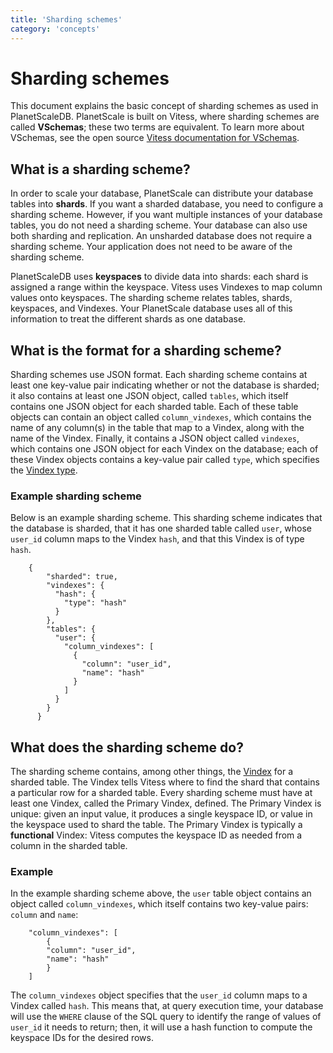 ```yaml
---
title: 'Sharding schemes'
category: 'concepts'
---
```


# Sharding schemes

This document explains the basic concept of sharding schemes as used in PlanetScaleDB. PlanetScale is built on Vitess, where sharding schemes are called **VSchemas**; these two terms are equivalent. To learn more about VSchemas, see the open source [Vitess documentation for VSchemas](http://vitess.io/docs/reference/vschema).

<!-- We may want to link out to this doc also/instead: vitess.io/docs/reference/sharding This document contains a table under the "Resharding" section that gives a good run-down on why you would want more shards vs. more replicas. Key takeaways: Splitting shards increases read and write capacity uniformly; merging shards frees up resources; splitting shards can also cool a hot tablet. -->

## What is a sharding scheme?

<!-- This doc still doesn't address the initial question: why have a sharding scheme, and when? How many shards should the typical user have? Probably more in-depth questions are out of scope, and need to be covered in the Vitess docs. -->

In order to scale your database, PlanetScale can distribute your database tables into **shards**. If you want a sharded database, you need to configure a sharding scheme. However, if you want multiple instances of your database tables, you do not need a sharding scheme. Your database can also use both sharding and replication. An unsharded database does not require a sharding scheme. Your application does not need to be aware of the sharding scheme.

<!-- Can we omit the rest of this section as implementation detail?-->
PlanetScaleDB uses **keyspaces** to divide data into shards: each shard is assigned a range within the keyspace. Vitess uses Vindexes to map column values onto keyspaces. The sharding scheme relates tables, shards, keyspaces, and Vindexes. Your PlanetScale database uses all of this information to treat the different shards as one database.

<!-- What is a keyspace? Do we want to use this term? Do we need to? -->
<!-- Do we need a separate section or document on Vindexes? Can we point out to the Vitess docs? -->
<!-- Do we need to address multiple keyspaces ? -->

## What is the format for a sharding scheme?

<!-- We still can't get around using the term 'vindex', because it's baked into the vschema format. Explain. -->

Sharding schemes use JSON format. Each sharding scheme contains at least one key-value pair indicating whether or not the database is sharded; it also contains at least one JSON object, called `tables`, which itself contains one JSON object for each sharded table. Each of these table objects can contain an object called `column_vindexes`, which contains the name of any column(s) in the table that map to a Vindex, along with the name of the Vindex. Finally, it contains a JSON object called `vindexes`, which contains one JSON object for each Vindex on the database; each of these Vindex objects contains a key-value pair called `type`, which specifies the [Vindex type](http://vitess.io/docs/reference/vschema/#predefined-vindexes).
 
### Example sharding scheme
<!-- Should we include an example non-sharded scheme? -->
<!-- This section also references vindexes. -->

Below is an example sharding scheme. This sharding scheme indicates that the database is sharded, that it has one sharded table called `user`, whose `user_id` column maps to the Vindex `hash`, and that this Vindex is of type `hash`.

```
    {
        "sharded": true,
        "vindexes": {
          "hash": {
            "type": "hash"
          }
        },
        "tables": {
          "user": {
            "column_vindexes": [
              {
                "column": "user_id",
                "name": "hash"
              }
            ]
          }
        }
      }
```

## What does the sharding scheme do?

The sharding scheme contains, among other things, the [Vindex](http://vitess.io/docs/reference/vindexes/) for a sharded table. The Vindex tells Vitess where to find the shard that contains a particular row for a sharded table. Every sharding scheme must have at least one Vindex, called the Primary Vindex, defined. The Primary Vindex is unique: given an input value, it produces a single keyspace ID, or value in the keyspace used to shard the table. The Primary Vindex is typically a **functional** Vindex: Vitess computes the keyspace ID as needed from a column in the sharded table.

### Example

In the example sharding scheme above, the `user` table object contains an object called `column_vindexes`, which itself contains two key-value pairs: `column` and `name`:

```
    "column_vindexes": [
        {
        "column": "user_id",
        "name": "hash"
        }
    ]
```

The `column_vindexes` object specifies that the `user_id` column maps to a Vindex called `hash`. This means that, at query execution time, your database will use the `WHERE` clause of the SQL query to identify the range of values of `user_id` it needs to return; then, it will use a hash function to compute the keyspace IDs for the desired rows.

<!-- We should probably revise this to remove any redundancies, and consider how much of this should actually be happening in the vitess.io docs. The user will likely need more information than this, but the VSchema docs at vitess.io are difficult to understand. --> 

<!-- Should we develop a graphic here or somewhere that demonstrates the relation between sharded table, Vindex, and keyspace ID? E.g., at query execution time, how does Vitess route a query to a shard? Perhaps this ought to live in the Vitess open source docs instead. -->
  
